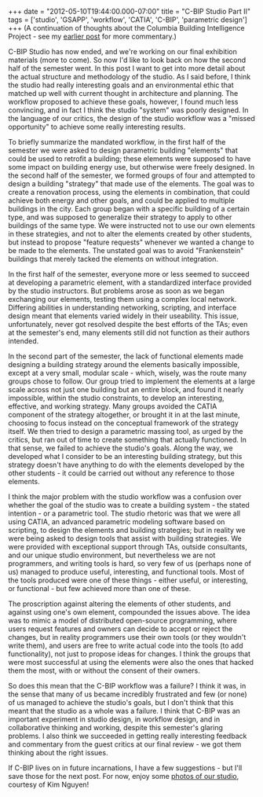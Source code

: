 +++
date = "2012-05-10T19:44:00.000-07:00"
title = "C-BIP Studio Part II"
tags = ['studio', 'GSAPP', 'workflow', 'CATIA', 'C-BIP', 'parametric design']
+++
(A continuation of thoughts about the Columbia Building Intelligence Project - see my [earlier post](http://notbuiltinaday.blogspot.com/2012/03/c-bip-studio-part-i.html) for more commentary.)

C-BIP Studio has now ended, and we're working on our final exhibition materials (more to come).  So now I'd like to look back on how the second half of the semester went.  In this post I want to get into more detail about the actual structure and methodology of the studio.  As I said before, I think the studio had really interesting goals and an environmental ethic that matched up well with current thought in architecture and planning.  The workflow proposed to achieve these goals, however, I found much less convincing, and in fact I think the studio "system" was poorly designed.  In the language of our critics, the design of the studio workflow was a "missed opportunity" to achieve some really interesting results.

To briefly summarize the mandated workflow, in the first half of the semester we were asked to design parametric building "elements" that could be used to retrofit a building; these elements were supposed to have some impact on building energy use, but otherwise were freely designed.  In the second half of the semester, we formed groups of four and attempted to design a building "strategy" that made use of the elements.  The goal was to create a renovation process, using the elements in combination, that could achieve both energy and other goals, and could be applied to multiple buildings in the city.  Each group began with a specific building of a certain type, and was supposed to generalize their strategy to apply to other buildings of the same type.  We were instructed not to use our own elements in these strategies, and not to alter the elements created by other students, but instead to propose "feature requests" whenever we wanted a change to be made to the elements.  The unstated goal was to avoid "Frankenstein" buildings that merely tacked the elements on without integration.

In the first half of the semester, everyone more or less seemed to succeed at  developing a parametric element, with a standardized interface provided  by the studio instructors.  But problems arose as soon as we began  exchanging our elements, testing them using a complex local network.   Differing abilities in understanding networking, scripting, and  interface design meant that elements varied widely in their useability.   This issue, unfortunately, never got resolved despite the best efforts  of the TAs; even at the semester's end, many elements still did not function as their authors intended.

In the second part of the semester, the lack of functional elements made designing a building strategy  around the elements basically impossible, except at a very small, modular  scale - which, wisely, was the route many groups chose to follow.   Our group tried to implement the elements at a large scale across  not just one building but an entire block, and found it nearly impossible, within the studio constraints, to develop an interesting,  effective, and working strategy.  Many groups avoided the  CATIA component of the strategy altogether, or brought it in at the last minute, choosing to focus instead on the conceptual framework of the  strategy itself.  We then tried to design a parametric massing tool, as urged by the  critics, but ran out of time to create something that actually functioned.  In that sense, we failed to achieve the studio's goals.  Along the way, we developed what I consider to  be an interesting building strategy, but this strategy doesn't have  anything to do with the elements developed by the other students - it  could be carried out without any reference to those  elements.

I think the major problem with the studio workflow was a confusion over whether the goal of the studio was to create a building system - the stated intention - or a parametric tool.  The studio rhetoric was that we were all using CATIA, an advanced parametric modeling software based on scripting, to design the elements and building strategies; but in reality we were being asked to design tools that assist with building strategies.  We were provided with exceptional support through TAs, outside consultants, and our unique studio environment, but nevertheless we are not programmers, and writing tools is hard, so very few of us (perhaps none of us) managed to produce useful, interesting, and functional tools.  Most of the tools produced were one of these things - either useful, or interesting, or functional - but few achieved more than one of these.

The proscription against altering the elements of other students, and against using one's own element,  compounded the issues above.  The idea was to mimic a model of distributed open-source programming, where users request features and owners can decide to accept or reject the changes, but in reality programmers use their own tools (or they wouldn't write them), and users are free to write actual code into the tools (to add functionality), not just to propose ideas for changes.  I think the groups that were most successful at using the elements were also the ones that hacked them the most, with or without the consent of their owners.

So does this mean that the C-BIP workflow was a failure?  I think it was, in the sense that many of us became incredibly frustrated and few (or none) of us managed to achieve the studio's goals, but I don't think that this meant that the studio as a whole was a failure.  I think that C-BIP was an important experiment in studio design, in workflow design, and in collaborative thinking and working, despite this semester's glaring problems.  I also think we succeeded in getting really interesting feedback and commentary from the guest critics at our final review - we got them thinking about the right issues.

If C-BIP lives on in future incarnations, I have a few suggestions - but I'll save those for the next post.  For now, enjoy some [photos of our studio](https://plus.google.com/photos/111349367599756983593/albums/5740095661805896865?authkey=CMDPsLnx56abZQ), courtesy of Kim Nguyen!
